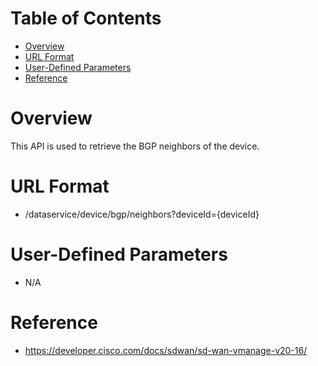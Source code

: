 # Table of Contents
- [Overview](#overview)
- [URL Format](#url-format)
- [User-Defined Parameters](#user-defined-parameters)
- [Reference](#reference)

# Overview <a name="overview"></a>
This API is used to retrieve the BGP neighbors of the device.

# URL Format <a name="url-format"></a>
* /dataservice/device/bgp/neighbors?deviceId={deviceId}


# User-Defined Parameters <a name="user-defined-parameters"></a>
* N/A

# Reference <a name="reference"></a>
* https://developer.cisco.com/docs/sdwan/sd-wan-vmanage-v20-16/
